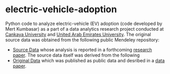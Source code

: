 # electric-vehicle-adoption
Python code to analyze electric-vehicle (EV) adoption (code developed by Mert Kumbasar) as a part of a data analytics research project conducted at [Cankaya University](https://www.cankaya.edu.tr) and [United Arab Emirates University](https://uaeu.ac.ae/en). The original source data was obtained from the following public Mendeley repository:
* [Source Data](https://data.mendeley.com/datasets/rz8pctwrbv/1) whose analysis is reported in a forthcoming [research paper](https://www.dropbox.com/scl/fi/0zvothrl1ikxpsb0v3r4r/ICBAP2024-080-EV-Adoption-v06g.pptx?rlkey=bd36utdcwvsy4xuttfqykzan9&dl=0). The source data itself was derived from the following 
* [Original Data](https://data.mendeley.com/datasets/85nz9k5tf5/4) which was published as public data and desribed in a [data paper]().

